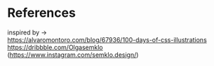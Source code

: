 # References

inspired by ->  <br />
  https://alvaromontoro.com/blog/67936/100-days-of-css-illustrations     
  https://dribbble.com/Olgasemklo (https://www.instagram.com/semklo.design/)
